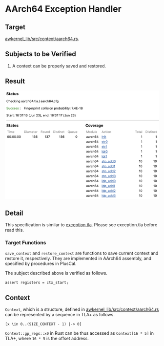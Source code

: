# AArch64 Exception Handler

## Target

[awkernel_lib/src/context/aarch64.rs](../../../../../awkernel_lib/src/context/aarch64.rs).

## Subjects to be Verified

1. A context can be properly saved and restored.

## Result

![result](result.png)

## Detail

This specification is similar to [exception.tla](../../../../kernel/asm/aarch64/exception.S/README.md).
Please see exception.tla before read this.

### Target Functions

`save_context` and `restore_context` are functions to save current context and restore it, respectively.
They are implemented in AArch64 assembly,
and specified by procedures in PlusCal.

The subject described above is verified as follows.

```
assert registers = ctx_start;
```

## Context

`Context`, which is a structure, defined in [awkernel_lib/src/context/aarch64.rs](../../../../../awkernel_lib/src/context/aarch64.rs) can be represented by a sequence in TLA+
as follows.

```
[x \in 0..(SIZE_CONTEXT - 1) |-> 0]
```

`Context::gp_regs::x0` in Rust can be thus accessed as `Context[16 * 5]` in TLA+,
where `16 * 5` is the offset address.

